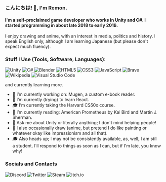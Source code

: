 ### こんにちは! 👋, I'm Remon.
#### I'm a self-proclaimed game developer who works in Unity and C#. I started programming in about late 2018 to early 2019.

I enjoy drawing and anime, with an interest in media, politics and history.
I speak English only, although I am learning Japanese (but please don't expect much fluency).

### Stuff I Use (Tools, Software, Languages):
![Unity](https://img.shields.io/badge/unity-%23000000.svg?style=for-the-badge&logo=unity&logoColor=white)
![C#](https://img.shields.io/badge/c%23-%23239120.svg?style=for-the-badge&logo=c-sharp&logoColor=white)
![Blender](https://img.shields.io/badge/blender-%23F5792A.svg?style=for-the-badge&logo=blender&logoColor=white)
![HTML5](https://img.shields.io/badge/html5-%23E34F26.svg?style=for-the-badge&logo=html5&logoColor=white)
![CSS3](https://img.shields.io/badge/css3-%231572B6.svg?style=for-the-badge&logo=css3&logoColor=white)
![JavaScript](https://img.shields.io/badge/javascript-%23323330.svg?style=for-the-badge&logo=javascript&logoColor=%23F7DF1E)
![Brave](https://img.shields.io/badge/Brave-FB542B?style=for-the-badge&logo=Brave&logoColor=white)
![Wikipedia](https://img.shields.io/badge/Wikipedia-%23000000.svg?style=for-the-badge&logo=wikipedia&logoColor=white)
![Visual Studio Code](https://img.shields.io/badge/Visual%20Studio%20Code-0078d7.svg?style=for-the-badge&logo=visual-studio-code&logoColor=white)

and currently learning more.

* 🔭 I’m currently working on: Mugen, a custom e-book reader.
* 🌱 I’m currently (trying) to learn React.
* 🎓 I’m currently taking the Harvard CS50x course.
* 📖 I’m currently reading: American Prometheus by Kai Bird and Martin J. Sherman.
* 💬 Ask me about Unity or literally anything; I don't mind helping people!
* 🎨 I also occasionally draw (anime, but pretend I do like painting or whatever okay like impressionism and all that).
* 🎓 Also heads up; I may not be consistently available, as, well, I am still a student. I'll respond to things as soon as I can, but if I'm late, you know why!

### Socials and Contacts
![Discord](https://img.shields.io/badge/Discord-%235865F2.svg?style=for-the-badge&logo=discord&logoColor=white)
![Twitter](https://img.shields.io/badge/Twitter-%231DA1F2.svg?style=for-the-badge&logo=Twitter&logoColor=white)
![Steam](https://img.shields.io/badge/steam-%23000000.svg?style=for-the-badge&logo=steam&logoColor=white)
![Itch.io](https://img.shields.io/badge/Itch-%23FF0B34.svg?style=for-the-badge&logo=Itch.io&logoColor=white)
